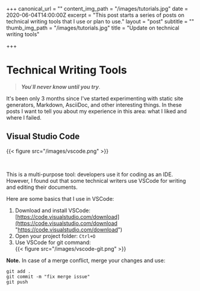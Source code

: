 +++
canonical_url = ""
content_img_path = "/images/tutorials.jpg"
date = 2020-06-04T14:00:00Z
excerpt = "This post starts a series of posts on technical writing tools that I use or plan to use."
layout = "post"
subtitle = ""
thumb_img_path = "/images/tutorials.jpg"
title = "Update on technical writing tools"

+++
# Technical Writing Tools

> **_You_**'**_ll never know until you try_**.

It's been only 3 months since I've started experimenting with static site generators, Markdown, AsciiDoc, and other interesting things. In these posts I want to tell you about my experience in this area: what I liked and where I failed.

## Visual Studio Code

{{< figure src="/images/vscode.png" >}}

<br>

This is a multi-purpose tool: developers use it for coding as an IDE. However, I found out that some technical writers use VSCode for writing and editing their documents.

Here are some basics that I use in VSCode:

1. Download and install VSCode:  
   [https://code.visualstudio.com/download](https://code.visualstudio.com/download "https://code.visualstudio.com/download")
2. Open your project folder: `Ctrl+O`
3. Use VSCode for git command:   
   {{< figure src="/images/vscode-git.png" >}}

**Note.** In case of a merge conflict, merge your changes and use:

    git add .
    git commit -m "fix merge issue"
    git push